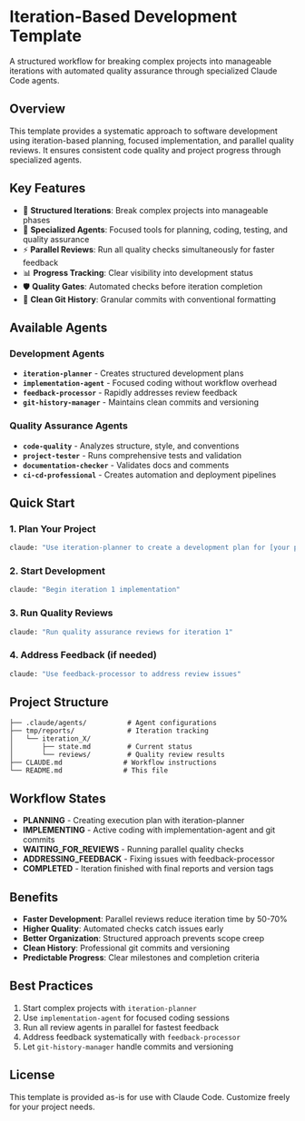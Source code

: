 # Iteration-Based Development Template

A structured workflow for breaking complex projects into manageable iterations with automated quality assurance through specialized Claude Code agents.

## Overview

This template provides a systematic approach to software development using iteration-based planning, focused implementation, and parallel quality reviews. It ensures consistent code quality and project progress through specialized agents.

## Key Features

- 🔄 **Structured Iterations**: Break complex projects into manageable phases
- 🤖 **Specialized Agents**: Focused tools for planning, coding, testing, and quality assurance
- ⚡ **Parallel Reviews**: Run all quality checks simultaneously for faster feedback
- 📊 **Progress Tracking**: Clear visibility into development status
- 🛡️ **Quality Gates**: Automated checks before iteration completion
- 📝 **Clean Git History**: Granular commits with conventional formatting

## Available Agents

### Development Agents
- **`iteration-planner`** - Creates structured development plans
- **`implementation-agent`** - Focused coding without workflow overhead
- **`feedback-processor`** - Rapidly addresses review feedback
- **`git-history-manager`** - Maintains clean commits and versioning

### Quality Assurance Agents
- **`code-quality`** - Analyzes structure, style, and conventions
- **`project-tester`** - Runs comprehensive tests and validation
- **`documentation-checker`** - Validates docs and comments
- **`ci-cd-professional`** - Creates automation and deployment pipelines

## Quick Start

### 1. Plan Your Project
```bash
claude: "Use iteration-planner to create a development plan for [your project]"
```

### 2. Start Development
```bash
claude: "Begin iteration 1 implementation"
```

### 3. Run Quality Reviews
```bash
claude: "Run quality assurance reviews for iteration 1"
```

### 4. Address Feedback (if needed)
```bash
claude: "Use feedback-processor to address review issues"
```

## Project Structure

```
├── .claude/agents/          # Agent configurations
├── tmp/reports/             # Iteration tracking
│   └── iteration_X/
│       ├── state.md         # Current status
│       └── reviews/         # Quality review results
├── CLAUDE.md               # Workflow instructions
└── README.md               # This file
```

## Workflow States

- **PLANNING** - Creating execution plan with iteration-planner
- **IMPLEMENTING** - Active coding with implementation-agent and git commits
- **WAITING_FOR_REVIEWS** - Running parallel quality checks
- **ADDRESSING_FEEDBACK** - Fixing issues with feedback-processor
- **COMPLETED** - Iteration finished with final reports and version tags

## Benefits

- **Faster Development**: Parallel reviews reduce iteration time by 50-70%
- **Higher Quality**: Automated checks catch issues early
- **Better Organization**: Structured approach prevents scope creep
- **Clean History**: Professional git commits and versioning
- **Predictable Progress**: Clear milestones and completion criteria

## Best Practices

1. Start complex projects with `iteration-planner`
2. Use `implementation-agent` for focused coding sessions
3. Run all review agents in parallel for fastest feedback
4. Address feedback systematically with `feedback-processor`
5. Let `git-history-manager` handle commits and versioning

## License

This template is provided as-is for use with Claude Code. Customize freely for your project needs.